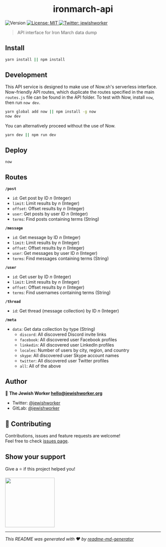 <h1 align="center">ironmarch-api</h1>
<p>
  <img alt="Version" src="https://img.shields.io/badge/version-0.1.0-blue.svg?cacheSeconds=2592000" />
  <a href="#" target="_blank">
    <img alt="License: MIT" src="https://img.shields.io/badge/License-MIT-yellow.svg" />
  </a>
  <a href="https://twitter.com/jewishworker" target="_blank">
    <img alt="Twitter: jewishworker" src="https://img.shields.io/twitter/follow/jewishworker.svg?style=social" />
  </a>
</p>

> API interface for Iron March data dump

## Install

```sh
yarn install || npm install
```

## Development

This API service is designed to make use of Now.sh's serverless interface. Now-friendly API routes, which duplicate the routes specified in the main `routes.js` file can be found in the API folder. To test with Now, install `now`, then run `now dev`.

```sh
yarn global add now || npm install -g now
now dev
```

You can alternatively proceed without the use of Now.

```sh
yarn dev || npm run dev
```

## Deploy

```sh
now
```

## Routes

**`/post`**

- `id`: Get post by ID *n* (Integer)
- `limit`: Limit results by *n*  (Integer)
- `offset`: Offset results by *n*  (Integer)
- `user`: Get posts by user ID *n*  (Integer)
- `terms`: Find posts containing terms (String)

**`/message`**

- `id`: Get message by ID *n* (Integer)
- `limit`: Limit results by *n*  (Integer)
- `offset`: Offset results by *n*  (Integer)
- `user`: Get messages by user ID *n*  (Integer)
- `terms`: Find messages containing terms (String)

**`/user`**

- `id`: Get user by ID *n* (Integer)
- `limit`: Limit results by *n*  (Integer)
- `offset`: Offset results by *n*  (Integer)
- `terms`: Find usernames containing terms (String)

**`/thread`**

- `id`: Get thread (message collection) by ID *n* (Integer)

**`/meta`**

- `data`: Get data collection by type (String)
  - `discord`: All discovered Discord invite links
  - `facebook`: All discovered user Facebook profiles
  - `linkedin`: All discovered user LinkedIn profiles
  - `locales`: Number of users by city, region, and country
  - `skype`: All discovered user Skype account names
  - `twitter`: All discovered user Twitter profiles
  - `all`: All of the above

## Author

👤 **The Jewish Worker <hello@jewishworker.org>**

* Twitter: [@jewishworker](https://twitter.com/jewishworker)
* GitLab: [@jewishworker](https://gitlab.com/jewishworker)

## 🤝 Contributing

Contributions, issues and feature requests are welcome!<br />Feel free to check [issues page](https://gitlab.com/jewishworker/ironmarch-api/issues).

## Show your support

Give a ⭐️ if this project helped you!

<a href="https://www.patreon.com/jewishworker">
  <img src="https://c5.patreon.com/external/logo/become_a_patron_button@2x.png" width="160">
</a>

***
_This README was generated with ❤️ by [readme-md-generator](https://github.com/kefranabg/readme-md-generator)_
